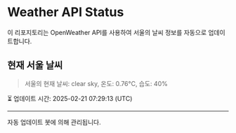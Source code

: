
# Weather API Status

이 리포지토리는 OpenWeather API를 사용하여 서울의 날씨 정보를 자동으로 업데이트합니다.

## 현재 서울 날씨
> 서울의 현재 날씨: clear sky, 온도: 0.76°C, 습도: 40%

⏳ 업데이트 시간: 2025-02-21 07:29:13 (UTC)

---
자동 업데이트 봇에 의해 관리됩니다.
